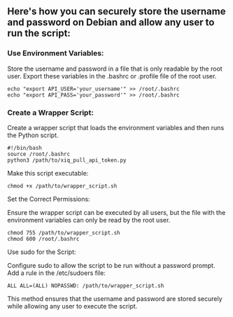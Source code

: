## Here's how you can securely store the username and password on Debian and allow any user to run the script:

### Use Environment Variables:

Store the username and password in a file that is only readable by the root user.
Export these variables in the .bashrc or .profile file of the root user.

    echo "export API_USER='your_username'" >> /root/.bashrc
    echo "export API_PASS='your_password'" >> /root/.bashrc

### Create a Wrapper Script:

Create a wrapper script that loads the environment variables and then runs the Python script.

    #!/bin/bash
    source /root/.bashrc
    python3 /path/to/xiq_pull_api_token.py

Make this script executable:

    chmod +x /path/to/wrapper_script.sh

Set the Correct Permissions:

Ensure the wrapper script can be executed by all users, but the file with the environment variables can only be read by the root user.

    chmod 755 /path/to/wrapper_script.sh
    chmod 600 /root/.bashrc

Use sudo for the Script:

Configure sudo to allow the script to be run without a password prompt. Add a rule in the /etc/sudoers file:

    ALL ALL=(ALL) NOPASSWD: /path/to/wrapper_script.sh

This method ensures that the username and password are stored securely while allowing any user to execute the script.

